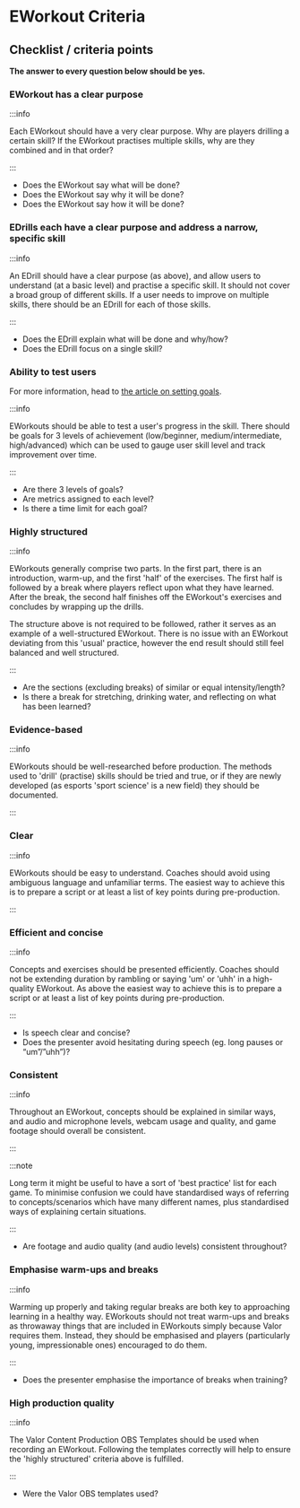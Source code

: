 # EWorkout Criteria

## Checklist / criteria points

**The answer to every question below should be yes.**

### EWorkout has a clear purpose

:::info

Each EWorkout should have a very clear purpose. Why are players drilling a certain skill? If the EWorkout practises multiple skills, why are they combined and in that order?

:::

- Does the EWorkout say what will be done?
- Does the EWorkout say why it will be done?
- Does the EWorkout say how it will be done?

### EDrills each have a clear purpose and address a narrow, specific skill

:::info

An EDrill should have a clear purpose (as above), and allow users to understand (at a basic level) and practise a specific skill. It should not cover a broad group of different skills. If a user needs to improve on multiple skills, there should be an EDrill for each of those skills.

:::

- Does the EDrill explain what will be done and why/how?
- Does the EDrill focus on a single skill?

### Ability to test users

For more information, head to [the article on setting goals](setting-goals.md).

:::info

EWorkouts should be able to test a user's progress in the skill. There should be goals for 3 levels of achievement (low/beginner, medium/intermediate, high/advanced) which can be used to gauge user skill level and track improvement over time.

:::

- Are there 3 levels of goals?
- Are metrics assigned to each level?
- Is there a time limit for each goal?

### Highly structured

:::info

EWorkouts generally comprise two parts. In the first part, there is an introduction, warm-up, and the first 'half' of the exercises. The first half is followed by a break where players reflect upon what they have learned. After the break, the second half finishes off the EWorkout's exercises and concludes by wrapping up the drills.

The structure above is not required to be followed, rather it serves as an example of a well-structured EWorkout. There is no issue with an EWorkout deviating from this 'usual' practice, however the end result should still feel balanced and well structured.

:::

- Are the sections (excluding breaks) of similar or equal intensity/length?
- Is there a break for stretching, drinking water, and reflecting on what has been learned?

### Evidence-based

:::info

EWorkouts should be well-researched before production. The methods used to 'drill' (practise) skills should be tried and true, or if they are newly developed (as esports 'sport science' is a new field) they should be documented.

:::

### Clear

:::info

EWorkouts should be easy to understand. Coaches should avoid using ambiguous language and unfamiliar terms. The easiest way to achieve this is to prepare a script or at least a list of key points during pre-production.

:::

### Efficient and concise

:::info

Concepts and exercises should be presented efficiently. Coaches should not be extending duration by rambling or saying 'um' or 'uhh' in a high-quality EWorkout. As above the easiest way to achieve this is to prepare a script or at least a list of key points during pre-production.

:::

- Is speech clear and concise?
- Does the presenter avoid hesitating during speech (eg. long pauses or “um”/”uhh”)?

### Consistent

:::info

Throughout an EWorkout, concepts should be explained in similar ways, and audio and microphone levels, webcam usage and quality, and game footage should overall be consistent.

:::

:::note

Long term it might be useful to have a sort of 'best practice' list for each game. To minimise confusion we could have standardised ways of referring to concepts/scenarios which have many different names, plus standardised ways of explaining certain situations.

:::

- Are footage and audio quality (and audio levels) consistent throughout?

### Emphasise warm-ups and breaks

:::info

Warming up properly and taking regular breaks are both key to approaching learning in a healthy way. EWorkouts should not treat warm-ups and breaks as throwaway things that are included in EWorkouts simply because Valor requires them. Instead, they should be emphasised and players (particularly young, impressionable ones) encouraged to do them.

:::

- Does the presenter emphasise the importance of breaks when training?

### High production quality

:::info

The Valor Content Production OBS Templates should be used when recording an EWorkout. Following the templates correctly will help to ensure the 'highly structured' criteria above is fulfilled.

:::

- Were the Valor OBS templates used?
